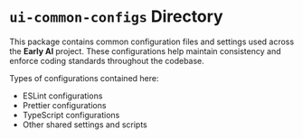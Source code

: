 # `ui-common-configs` Directory

This package contains common configuration files and settings used across the **Early AI** project. These configurations help maintain consistency and enforce coding standards throughout the codebase.

Types of configurations contained here:

- ESLint configurations
- Prettier configurations
- TypeScript configurations
- Other shared settings and scripts
